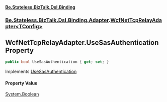 #### [Be.Stateless.BizTalk.Dsl.Binding](README.md 'README')
### [Be.Stateless.BizTalk.Dsl.Binding.Adapter](Be.Stateless.BizTalk.Dsl.Binding.Adapter.md 'Be.Stateless.BizTalk.Dsl.Binding.Adapter').[WcfNetTcpRelayAdapter&lt;TConfig&gt;](WcfNetTcpRelayAdapter_TConfig_.md 'Be.Stateless.BizTalk.Dsl.Binding.Adapter.WcfNetTcpRelayAdapter<TConfig>')

## WcfNetTcpRelayAdapter<TConfig>.UseSasAuthentication Property

```csharp
public bool UseSasAuthentication { get; set; }
```

Implements [UseSasAuthentication](IAdapterConfigOptionalSharedAccessSignature.UseSasAuthentication.md 'Be.Stateless.BizTalk.Dsl.Binding.Adapter.IAdapterConfigOptionalSharedAccessSignature.UseSasAuthentication')

#### Property Value
[System.Boolean](https://docs.microsoft.com/en-us/dotnet/api/System.Boolean 'System.Boolean')